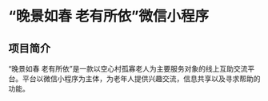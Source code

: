 # “晚景如春 老有所依”微信小程序

## 项目简介

“晚景如春 老有所依”是一款以空心村孤寡老人为主要服务对象的线上互助交流平台。平台以微信小程序为主体，为老年人提供兴趣交流，信息共享以及寻求帮助的功能。
